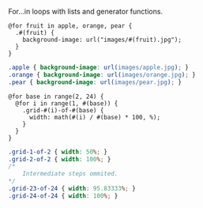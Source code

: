 <!--{

"title": "Loops"

}-->

For...in loops with lists and generator functions.

```crush
@for fruit in apple, orange, pear {
  .#(fruit) {
    background-image: url("images/#(fruit).jpg");
  }
}
```

```css
.apple { background-image: url(images/apple.jpg); }
.orange { background-image: url(images/orange.jpg); }
.pear { background-image: url(images/pear.jpg); }
```

```crush
@for base in range(2, 24) {
  @for i in range(1, #(base)) {
    .grid-#(i)-of-#(base) {
      width: math(#(i) / #(base) * 100, %);
    }
  }
}
```

```css
.grid-1-of-2 { width: 50%; }
.grid-2-of-2 { width: 100%; }
/*
    Intermediate steps ommited.
*/
.grid-23-of-24 { width: 95.83333%; }
.grid-24-of-24 { width: 100%; }
```
